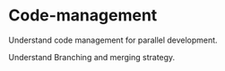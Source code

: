 # Code-management
Understand code management for parallel development.

Understand Branching and merging strategy.
